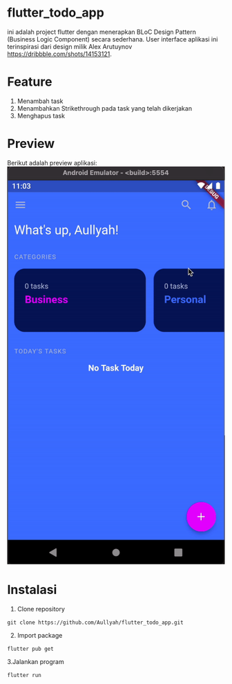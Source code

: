 # flutter_todo_app
ini adalah project flutter dengan menerapkan BLoC Design Pattern (Business Logic Component) secara sederhana. User interface aplikasi ini terinspirasi dari design milik Alex Arutuynov https://dribbble.com/shots/14153121.

# Feature
1. Menambah task
2. Menambahkan Strikethrough pada task yang telah dikerjakan
3. Menghapus task

# Preview
Berikut adalah preview aplikasi:<br />
![Preview](https://github.com/Aullyah/flutter_todo_app/blob/main/assets/preview.gif?raw=true "Preview aplikasi")

# Instalasi
1. Clone repository
```
git clone https://github.com/Aullyah/flutter_todo_app.git
```

2. Import package
```
flutter pub get
```

3.Jalankan program
```
flutter run
```
